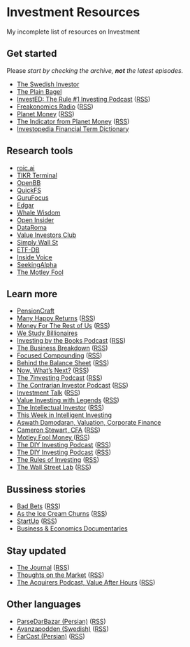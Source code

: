 # Investment Resources
My incomplete list of resources on Investment

<!---
- [LinkDescription](https://link) (Video/Podcast/Book) Market, Economy, Accounting, Funds, Bussiness, Book, Interviews, Finance, Startup ([RSS](https://rssfeed))
-->

## Get started 

Please _start by checking the archive, **not** the latest episodes._

- [The Swedish Investor](https://www.youtube.com/c/TheSwedishInvestor/)
- [The Plain Bagel](https://www.youtube.com/c/ThePlainBagel/)
- [InvestED: The Rule #1 Investing Podcast](http://www.investedpodcast.com/) ([RSS](https://feeds.megaphone.fm/investedpodcast))
- [Freakonomics Radio](http://freakonomics.com/) ([RSS](https://feeds.simplecast.com/Y8lFbOT4))
- [Planet Money](https://www.npr.org/podcasts/510289/planet-money) ([RSS](https://feeds.npr.org/510289/podcast.xml))
- [The Indicator from Planet Money](https://www.npr.org/sections/money/567724614/the-indicator) ([RSS](https://rssfeed))
- [Investopedia Financial Term Dictionary](https://www.investopedia.com/financial-term-dictionary-4769738)

## Research tools
- [roic.ai](https://roic.ai/)
- [TIKR Terminal](https://tikr.com/)
- [OpenBB](https://www.openbb.co/)
- [QuickFS](https://quickfs.net/)
- [GuruFocus](https://www.gurufocus.com/)
- [Edgar](https://www.sec.gov/edgar.shtml)
- [Whale Wisdom](https://whalewisdom.com/)
- [Open Insider](http://openinsider.com/)
- [DataRoma](https://www.dataroma.com/m/home.php)
- [Value Investors Club](https://valueinvestorsclub.com/)
- [Simply Wall St](https://simplywall.st/)
- [ETF-DB](https://etfdb.com/)
- [Inside Voice](https://www.insidevoice.se/)
- [SeekingAlpha](https://seekingalpha.com/)
- [The Motley Fool](https://www.fool.com)

## Learn more
- [PensionCraft](https://www.youtube.com/c/Pensioncraft)
- [Many Happy Returns](https://many-happy-returns.captivate.fm/)   ([RSS](https://feeds.captivate.fm/many-happy-returns/))
- [Money For The Rest of Us](https://moneyfortherestofus.com/)  ([RSS](https://rss.art19.com/money-for-the-rest-of-us))
- [We Study Billionaires](https://www.theinvestorspodcast.com/)
- [Investing by the Books Podcast](https://www.investingbythebooks.com/podcast) ([RSS](https://fast.wistia.com/channels/k0okf4g9ht/rss))
- [The Business Breakdown](https://anchor.fm/steven-beck)  ([RSS](https://anchor.fm/s/4974f330/podcast/rss))
- [Focused Compounding](https://focusedcompounding.com/) ([RSS](https://focusedcompounding.libsyn.com/rss)) 
- [Behind the Balance Sheet](https://www.behindthebalancesheet.com/podcasts) ([RSS](https://rssfeed))
- [Now, What’s Next?](https://www.morganstanley.com/ideas/now-whats-next-podcast.html) ([RSS](https://rss.art19.com/now-whats-next))
- [The 7investing Podcast](https://7investing.com/) ([RSS](https://anchor.fm/s/1659b6fc/podcast/rss))
- [The Contrarian Investor Podcast](https://contrarianpod.com/) ([RSS](https://contrarian.libsyn.com/rss))
- [Investment Talk](investmenttalk.substack.com) ([RSS](https://api.substack.com/feed/podcast/47638/private/466057aa-201c-478b-8c3d-a31b707a0dde.rss))
- [Value Investing with Legends](http://valueinvestingwithlegends.com/) ([RSS](https://valueinvestingwithlegends.libsyn.com/rss))
- [The Intellectual Investor](https://investor.fm/) ([RSS](https://investor.fm/rss))
- [This Week in Intelligent Investing](https://moiglobal.com/category/channel/twiii/)
- [Aswath Damodaran, Valuation, Corporate Finance](https://www.youtube.com/c/AswathDamodaranonValuation) 
- [Cameron Stewart, CFA](https://www.youtube.com/c/CameronStewartCFA/)  ([RSS](https://rssfeed))
- [Motley Fool Money ](https://www.fool.com/podcasts/motley-fool-money) ([RSS](https://fool.libsyn.com/rss))
- [The DIY Investing Podcast](https://www.diyinvesting.org/) ([RSS](https://diyinvesting.libsyn.com/rss))
- [The DIY Investing Podcast](http://intelligentinvesting.podbean.com/) ([RSS](https://intelligentinvesting.podbean.com/feed.xml))
- [The Rules of Investing](https://livewiremarkets.podbean.com/) ([RSS](https://feed.podbean.com/livewiremarkets/feed.xml))
- [The Wall Street Lab](http://www.thewallstreetlab.com/) ([RSS](https://thewallstreetlab.libsyn.com/rss))

## Bussiness stories
- [Bad Bets](https://www.wsj.com/podcasts/bad-bets) ([RSS](https://video-api.wsj.com/podcast/rss/wsj/bad-bets?partner=itunes))
- [As the Ice Cream Churns](https://anchor.fm/astheicecreamchurns) ([RSS](https://video-api.wsj.com/podcast/rss/wsj/bad-bets?partner=itunes))
- [StartUp](https://gimletmedia.com/shows/startup)  ([RSS](https://feeds.megaphone.fm/startup))
- [Business & Economics Documentaries](https://watchdocumentaries.com/business-and-economics/)
## Stay updated
- [The Journal](https://www.wsj.com/podcasts/the-journal)  ([RSS](https://video-api.wsj.com/podcast/rss/wsj/the-journal))
- [Thoughts on the Market](https://art19.com/shows/thoughts-on-the-market)  ([RSS](https://rss.art19.com/thoughts-on-the-market))
- [The Acquirers Podcast, Value After Hours](https://acquirersmultiple.com/)  ([RSS](https://anchor.fm/s/9603714/podcast/rss))

## Other languages
- [ParseDarBazar (Persian)](https://mehdi70501002.podbean.com/) ([RSS](https://feed.podbean.com/mehdi70501002/feed.xml))
- [Avanzapodden (Swedish)](http://www.avanza.se/) ([RSS](https://feeds.soundcloud.com/users/soundcloud:users:352069556/sounds.rss))
- [FarCast (Persian)](https://anchor.fm/daneshgoo) ([RSS](https://anchor.fm/s/6d6f3ad4/podcast/rss))
